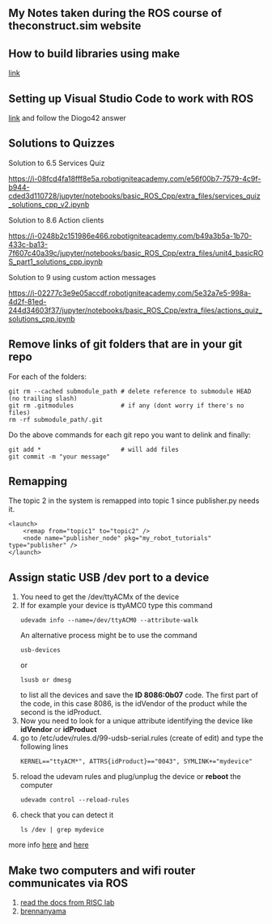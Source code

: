 ## My Notes taken during the ROS course of theconstruct.sim website

## How to build libraries using make
[link](https://github.com/ethz-asl/libpointmatcher/blob/master/doc/CompilationUbuntu.md)

## Setting up Visual Studio Code to work with ROS
[link](https://answers.ros.org/question/256565/how-to-add-ros-to-path-in-vs-code/)
and follow the Diogo42 answer

## Solutions to Quizzes
Solution to 6.5 Services Quiz 

https://i-08fcd4fa18fff8e5a.robotigniteacademy.com/e56f00b7-7579-4c9f-b944-cded3d110728/jupyter/notebooks/basic_ROS_Cpp/extra_files/services_quiz_solutions_cpp_v2.ipynb

Solution to 8.6 Action clients

https://i-0248b2c151986e466.robotigniteacademy.com/b49a3b5a-1b70-433c-ba13-7f607c40a39c/jupyter/notebooks/basic_ROS_Cpp/extra_files/unit4_basicROS_part1_solutions_cpp.ipynb

Solution to 9 using custom action messages

https://i-02277c3e9e05accdf.robotigniteacademy.com/5e32a7e5-998a-4d2f-81ed-244d34603f37/jupyter/notebooks/basic_ROS_Cpp/extra_files/actions_quiz_solutions_cpp.ipynb

## Remove links of git folders that are in your git repo
For each of the folders:
```
git rm --cached submodule_path # delete reference to submodule HEAD (no trailing slash)
git rm .gitmodules             # if any (dont worry if there's no files)
rm -rf submodule_path/.git     
```
Do the above commands for each git repo you want to delink and finally:
```
git add *                      # will add files 
git commit -m "your message"
```
## Remapping 
The topic 2 in the system is remapped into topic 1 since publisher.py needs it.
```
<launch>
    <remap from="topic1" to="topic2" />
    <node name="publisher_node" pkg="my_robot_tutorials" type="publisher" />
</launch>
```
<remap from="EXPRECTED TOPIC FROM BELOW" to="THE TOPIC YOU HAVE" />

## Assign static USB /dev port to a device

1. You need to get the /dev/ttyACMx of the device
2. If for example your device is ttyAMC0 type this command
    ```
    udevadm info --name=/dev/ttyACM0 --attribute-walk
    ```
    An alternative process might be to use the command 
    ```
    usb-devices
    ``` 
    or 
    ```
    lsusb or dmesg
    ```
    to list all the devices and save the **ID 8086:0b07** code. The first part of the code, in this case 8086, is the idVendor of the product while the second is the idProduct.
3. Now you need to look for a unique attribute identifying the device like **idVendor** or **idProduct** 
4. go to /etc/udev/rules.d/99-udsb-serial.rules (create of edit) and type the following lines
    ```
    KERNEL=="ttyACM*", ATTRS{idProduct}=="0043", SYMLINK+="mydevice"
    ```
 5. reload the udevam rules and plug/unplug the device or **reboot** the computer
    ```
    udevadm control --reload-rules
    ```
 6. check that you can detect it
    ```
    ls /dev | grep mydevice
    ```
 more info [here](https://github.com/gmp-prem/assigning-static-port-ubuntu/blob/main/README.md) and [here](https://msadowski.github.io/linux-static-port/)

## Make two computers and wifi router communicates via ROS

1. [read the docs from RISC lab](https://risc.readthedocs.io/2-ros-network-wifi-ethernet.html)
2. [brennanyama](https://github.com/brennanyama/RobotOperatingSystem/wiki/ROS-network-setup-between-two-devices-via-ethernet-cable)
